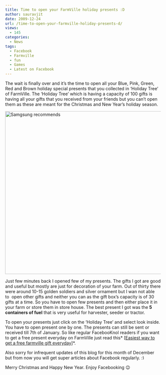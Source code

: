 ```yaml
---
title: Time to open your FarmVille holiday presents :D
author: sauravjit
date: 2009-12-24
url: /time-to-open-your-farmville-holiday-presents-d/
views:
  - 145
categories:
  - News
tags:
  - Facebook
  - Farmville
  - fun
  - Games
  - Latest on Facebook
---
```

The wait is finally over and it&#8217;s the time to open all your Blue, Pink, Green, Red and Brown holiday special presents that you collected in &#8216;Holiday Tree&#8217; of FarmVille. The &#8216;Holiday Tree&#8217; which is having a capacity of 100 gifts is having all your gifts that you received from your friends but you can&#8217;t open them as these are meant for the Christmas and New Year&#8217;s holiday season.

<img class="aligncenter size-large  wp-image-52763" src="http://cdn.devilsworkshop.org/files/2009/12/Samgsung-recommends-600x528.jpg" alt="Samgsung recommends" width="600" height="528" />

Just few minutes back I opened few of my presents. The gifts I got are good and useful but mostly are just for decoration of your farm. Out of thirty there were around 10-15 golden soldiers and silver ornament but I wan not able to  open other gifts and neither you can as the gift box&#8217;s capacity is of 30 gifts at a time. So you have to open few presents and then either place it in your farm or store them in store house. The best present I got was the **5 containers of fuel** that is very useful for harvester, seeder or tractor.

To open your presents just click on the &#8216;Holiday Tree&#8217; and select look inside. You have to open present one by one. The presents can still be sent or received till 7th of January. So like regular FacebooKnol readers if you want to get a free present everyday on FarmVille just read this* [<a title="Link to Easiest way to get a free farmville gift everyday" rel="bookmark" href="http://devilsworkshop.org/2009/11/30/easiest-way-to-get-a-free-farmville-gift-everyday/">Easiest way to get a free farmville gift everyday</a>]*.

Also sorry for infrequent updates of this blog for this month of December but from now you will get super articles about Facebook regularly. <img src="http://devilsworkshop.org/wp-includes/images/smilies/simple-smile.png" alt=":)" class="wp-smiley" style="height: 1em; max-height: 1em;" />

Merry Christmas and Happy New Year. Enjoy Facebooking 😉
